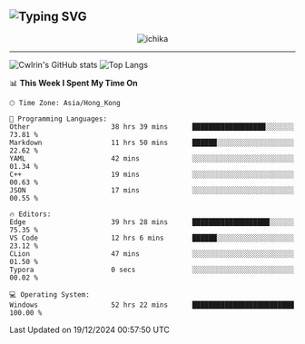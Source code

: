 ![Typing SVG](https://readme-typing-svg.demolab.com?font=Jost&size=24&pause=1000&color=7799EE&vCenter=true&multiline=true&random=false&width=435&height=100&lines=Hi+there;I'm+Sakurakouji+Nanaha;You+can+also+tell+me+Cwlrin%E2%98%86)
---
<p align="center">
  <img src="https://image.cwlrin.wiki/images/2024/11/09/1000015899.md.png" alt="ichika" border="0" />
</p>

---
![Cwlrin's GitHub stats](https://github-readme-stats.vercel.app/api?username=cwlrin&show_icons=true&theme=buefy)
![Top Langs](https://github-readme-stats.vercel.app/api/top-langs/?username=cwlrin&layout=compact&hide=html,css)

<!--START_SECTION:waka-->
📊 **This Week I Spent My Time On** 

```text
🕑︎ Time Zone: Asia/Hong_Kong

💬 Programming Languages: 
Other                    38 hrs 39 mins      ██████████████████░░░░░░░   73.81 % 
Markdown                 11 hrs 50 mins      ██████░░░░░░░░░░░░░░░░░░░   22.62 % 
YAML                     42 mins             ░░░░░░░░░░░░░░░░░░░░░░░░░   01.34 % 
C++                      19 mins             ░░░░░░░░░░░░░░░░░░░░░░░░░   00.63 % 
JSON                     17 mins             ░░░░░░░░░░░░░░░░░░░░░░░░░   00.55 % 

🔥 Editors: 
Edge                     39 hrs 28 mins      ███████████████████░░░░░░   75.35 % 
VS Code                  12 hrs 6 mins       ██████░░░░░░░░░░░░░░░░░░░   23.12 % 
CLion                    47 mins             ░░░░░░░░░░░░░░░░░░░░░░░░░   01.50 % 
Typora                   0 secs              ░░░░░░░░░░░░░░░░░░░░░░░░░   00.02 % 

💻 Operating System: 
Windows                  52 hrs 22 mins      █████████████████████████   100.00 % 
```


 Last Updated on 19/12/2024 00:57:50 UTC
<!--END_SECTION:waka-->

